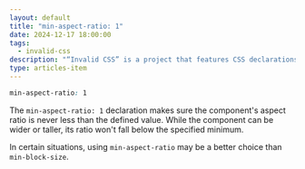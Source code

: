 ```yaml
---
layout: default
title: "min-aspect-ratio: 1"
date: 2024-12-17 18:00:00
tags:
  - invalid-css
description: "“Invalid CSS” is a project that features CSS declarations that are not valid and non-existing. For example, min-aspect-ratio: 1."
type: articles-item
---
```


```css
min-aspect-ratio: 1
```

The `min-aspect-ratio: 1` declaration makes sure the component's aspect ratio is never less than the defined value. While the component can be wider or taller, its ratio won't fall below the specified minimum.

In certain situations, using `min-aspect-ratio` may be a better choice than `min-block-size`.
